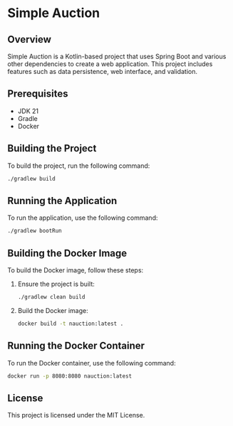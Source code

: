 # Simple Auction

## Overview
Simple Auction is a Kotlin-based project that uses Spring Boot and various other dependencies to create a web application. This project includes features such as data persistence, web interface, and validation.

## Prerequisites
- JDK 21
- Gradle
- Docker

## Building the Project
To build the project, run the following command:
```sh
./gradlew build
```

## Running the Application
To run the application, use the following command:
```sh
./gradlew bootRun
```

## Building the Docker Image
To build the Docker image, follow these steps:

1. Ensure the project is built:
    ```sh
    ./gradlew clean build
    ```

2. Build the Docker image:
    ```sh
    docker build -t nauction:latest .
    ```

## Running the Docker Container
To run the Docker container, use the following command:
```sh
docker run -p 8080:8080 nauction:latest
```

## License
This project is licensed under the MIT License.
```